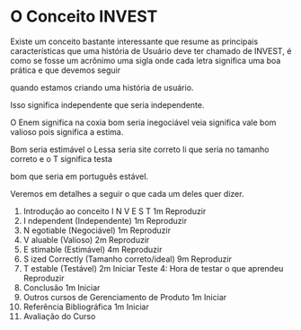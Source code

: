 # O Conceito INVEST

Existe um conceito bastante interessante que resume as principais características que uma história de Usuário deve ter chamado de INVEST, é como se fosse um acrônimo uma sigla onde cada letra significa uma boa prática e que devemos seguir

quando estamos criando uma história de usuário.

Isso significa independente que seria independente.

O Enem significa na coxia bom seria inegociável veia significa vale bom valioso pois significa a estima.

Bom seria estimável o Lessa seria site correto li que seria no tamanho correto e o T significa testa

bom que seria em português estável.

Veremos em detalhes a seguir o que cada um deles quer dizer.

1. Introdução ao conceito I N V E S T
1m
Reproduzir
32. I ndependent (Independente)
1m
Reproduzir
33. N egotiable (Negociável)
1m
Reproduzir
34. V aluable (Valioso)
2m
Reproduzir
35. E stimable (Estimável)
4m
Reproduzir
36. S ized Correctly (Tamanho correto/ideal)
9m
Reproduzir
37. T estable (Testável)
2m
Iniciar
Teste 4: Hora de testar o que aprendeu
Reproduzir
38. Conclusão
1m
Iniciar
39. Outros cursos de Gerenciamento de Produto
1m
Iniciar
40. Referência Bibliográfica
1m
Iniciar
41. Avaliação do Curso
